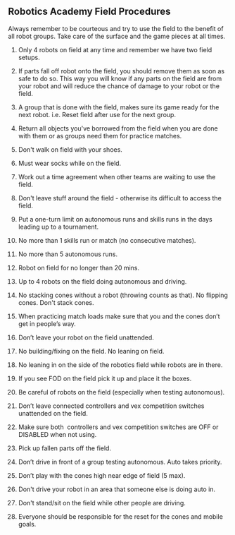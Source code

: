 ## Robotics Academy Field Procedures

Always remember to be courteous and try to use the field to the benefit of all robot groups.  Take care of the surface and the game pieces at all times.

1. Only 4 robots on field at any time and remember we have two field setups.

2. If parts fall off robot onto the field, you should remove them as soon as safe to do so.  This way you will know if any parts on the field are from your robot and will reduce the chance of damage to your robot or the field.

3. A group that is done with the field, makes sure its game ready for the next robot. i.e. Reset field after use for the next group.

4. Return all objects you've borrowed from the field when you are done with them or as groups need them for practice matches.

5. Don't walk on field with your shoes.

6. Must wear socks while on the field.

7. Work out a time agreement when other teams are waiting to use the field.

8. Don't leave stuff around the field - otherwise its difficult to access the field.

9. Put a one-turn limit on autonomous runs and skills runs in the days leading up to a tournament.

10. No more than 1 skills run or match (no consecutive matches).

11. No more than 5 autonomous runs.

12. Robot on field for no longer than 20 mins.

13. Up to 4 robots on the field doing autonomous and driving.

14. No stacking cones without a robot (throwing counts as that).  No flipping cones.  Don't stack cones.

15. When practicing match loads make sure that you and the cones don’t get in people’s way.

16. Don’t leave your robot on the field unattended.

17. No building/fixing on the field. No leaning on field.

18. No leaning in on the side of the robotics field while robots are in there.

19. If you see FOD on the field pick it up and place it the boxes.

20. Be careful of robots on the field (especially when testing autonomous).

21. Don’t leave connected controllers and vex competition switches unattended on the field.

22. Make sure both  controllers and vex competition switches are OFF or DISABLED when not using.

23. Pick up fallen parts off the field.

24. Don’t drive in front of a group testing autonomous. Auto takes priority.

25. Don’t play with the cones high near edge of field (5 max).

26. Don't drive your robot in an area that someone else is doing auto in.

27. Don't stand/sit on the field while other people are driving. 

28. Everyone should be responsible for the reset for the cones and mobile goals. 


